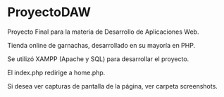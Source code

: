 # ProyectoDAW

Proyecto Final para la materia de Desarrollo de Aplicaciones Web.

Tienda online de garnachas, desarrollado en su mayoría en PHP.

Se utilizó XAMPP (Apache y SQL) para desarrollar el proyecto.

El index.php redirige a home.php.

Si desea ver capturas de pantalla de la página, ver carpeta screenshots.
